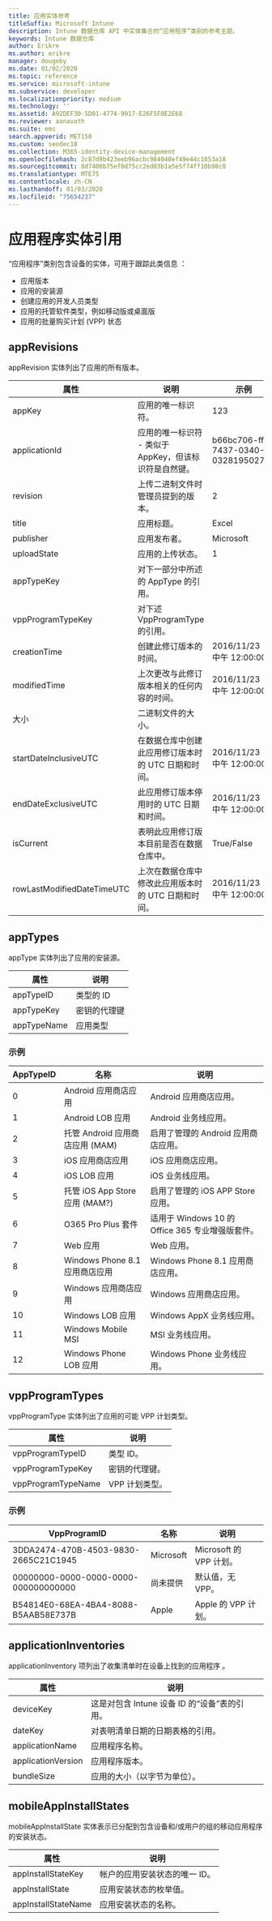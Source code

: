 ```yaml
---
title: 应用实体参考
titleSuffix: Microsoft Intune
description: Intune 数据仓库 API 中实体集合的“应用程序”类别的参考主题。
keywords: Intune 数据仓库
author: Erikre
ms.author: erikre
manager: dougeby
ms.date: 01/02/2020
ms.topic: reference
ms.service: microsoft-intune
ms.subservice: developer
ms.localizationpriority: medium
ms.technology: ''
ms.assetid: A92DEF30-5D01-4774-9917-E26F5F0E2E68
ms.reviewer: aanavath
ms.suite: ems
search.appverid: MET150
ms.custom: seodec18
ms.collection: M365-identity-device-management
ms.openlocfilehash: 2c87d9b423eeb96acbc984040ef49e44c1853a18
ms.sourcegitcommit: 8d7406b75ef0d75cc2ed03b1a5e5f74ff10b98c0
ms.translationtype: MTE75
ms.contentlocale: zh-CN
ms.lasthandoff: 01/03/2020
ms.locfileid: "75654237"
---
```

# <a name="reference-for-application-entities"></a>应用程序实体引用

“应用程序”类别包含设备的实体，可用于跟踪此类信息  ：

- 应用版本
- 应用的安装源
- 创建应用的开发人员类型
- 应用的托管软件类型，例如移动版或桌面版  
- 应用的批量购买计划 (VPP) 状态

## <a name="apprevisions"></a>appRevisions

appRevision  实体列出了应用的所有版本。

| 属性  | 说明 | 示例 |
|---------|------------|--------|
| appKey |应用的唯一标识符。 |123 |
| applicationId |应用的唯一标识符 - 类似于 AppKey，但该标识符是自然键。 |b66bc706-ffff-7437-0340-032819502773 |
| revision |上传二进制文件时管理员提到的版本。 |2 |
| title |应用标题。 |Excel |
| publisher |应用发布者。 |Microsoft |
| uploadState |应用的上传状态。 |1 |
| appTypeKey |对下一部分中所述的 AppType 的引用。 | |
| vppProgramTypeKey |对下述 VppProgramType 的引用。 | |
| creationTime |创建此修订版本的时间。 |2016/11/23 - 中午 12:00:00 |
| modifiedTime |上次更改与此修订版本相关的任何内容的时间。 |2016/11/23 - 中午 12:00:00 |
| 大小 |二进制文件的大小。 | |
| startDateInclusiveUTC |在数据仓库中创建此应用修订版本时的 UTC 日期和时间。 |2016/11/23 - 中午 12:00:00 |
| endDateExclusiveUTC |此应用修订版本停用时的 UTC 日期和时间。 |2016/11/23 - 中午 12:00:00 |
| isCurrent |表明此应用修订版本目前是否在数据仓库中。 |True/False |
| rowLastModifiedDateTimeUTC |上次在数据仓库中修改此应用版本时的 UTC 日期和时间。 |2016/11/23 - 中午 12:00:00 |

## <a name="apptypes"></a>appTypes

appType  实体列出了应用的安装源。

| 属性  | 说明 |
|---------|------------|
| appTypeID |类型的 ID |
| appTypeKey |密钥的代理键 |
| appTypeName |应用类型 |

### <a name="example"></a>示例

| AppTypeID  | 名称 | 说明 |
|---------|------------|--------|
| 0 |Android 应用商店应用 | Android 应用商店应用。 |
| 1 |Android LOB 应用 | Android 业务线应用。 |
| 2 |托管 Android 应用商店应用 (MAM) | 启用了管理的 Android 应用商店应用。 |
| 3 |iOS 应用商店应用 | iOS 应用商店应用。 |
| 4 |iOS LOB 应用 | iOS 业务线应用。 |
| 5 |托管 iOS App Store 应用 (MAM?) | 启用了管理的 iOS APP Store 应用。 |
| 6 |O365 Pro Plus 套件 | 适用于 Windows 10 的 Office 365 专业增强版套件。 |
| 7 |Web 应用 | Web 应用。 |
| 8 |Windows Phone 8.1 应用商店应用 | Windows Phone 8.1 应用商店应用。 |
| 9 |Windows 应用商店应用 | Windows 应用商店应用。 |
| 10 |Windows LOB 应用 | Windows AppX 业务线应用。 |
| 11 |Windows Mobile MSI | MSI 业务线应用。 |
| 12 |Windows Phone LOB 应用 | Windows Phone 业务线应用。 |


## <a name="vppprogramtypes"></a>vppProgramTypes

vppProgramType  实体列出了应用的可能 VPP 计划类型。

| 属性  | 说明 |
|---------|------------|
| vppProgramTypeID | 类型 ID。 |
| vppProgramTypeKey | 密钥的代理键。 |
| vppProgramTypeName | VPP 计划类型。 |

### <a name="example"></a>示例

| VppProgramID  | 名称 | 说明 |
|---------|------------|--------|
| 3DDA2474-470B-4503-9830-2665C21C1945 | Microsoft | Microsoft 的 VPP 计划。 |
| 00000000-0000-0000-0000-000000000000 | 尚未提供 | 默认值，无 VPP。 |
| B54814E0-68EA-4BA4-8088-B5AAB58E737B | Apple | Apple 的 VPP 计划。 |



## <a name="applicationinventories"></a>applicationInventories

applicationInventory 项列出了收集清单时在设备上找到的应用程序  。

| 属性  | 说明 |
|---------|------------|
| deviceKey | 这是对包含 Intune 设备 ID 的“设备”表的引用。 |
| dateKey | 对表明清单日期的日期表格的引用。 |
| applicationName | 应用程序名称。 |
| applicationVersion | 应用程序版本。 |
| bundleSize | 应用的大小（以字节为单位）。 |

## <a name="mobileappinstallstates"></a>mobileAppInstallStates

mobileAppInstallState  实体表示已分配到包含设备和/或用户的组的移动应用程序的安装状态。

| 属性 | 说明 |
|---|---|
| appInstallStateKey | 帐户的应用安装状态的唯一 ID。 |
| appInstallState | 应用安装状态的枚举值。 |
| appInstallStateName | 应用安装状态的名称。 |



